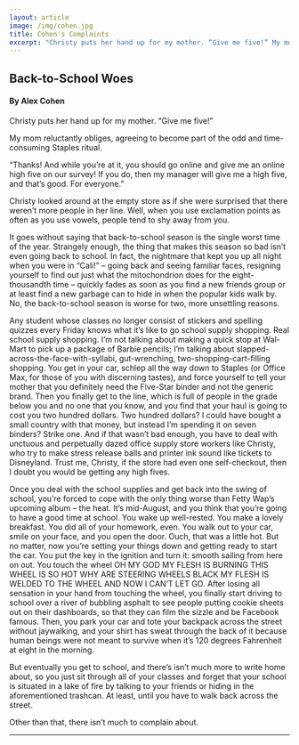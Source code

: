 ```yaml
---
layout: article
image: /img/cohen.jpg
title: Cohen's Complaints
excerpt: "Christy puts her hand up for my mother. “Give me five!” My mom reluctantly obliges, agreeing to become part of the odd and time-consuming Staples ritual."
---
```


<h2>Back-to-School Woes</h2>
<h4>By Alex Cohen</h4>

Christy puts her hand up for my mother. “Give me five!” 

My mom reluctantly obliges, agreeing to become part of the odd and time-consuming Staples ritual. 

“Thanks! And while you’re at it, you should go online and give me an online high five on our survey! If you do, then my manager will give me a high five, and that’s good. For everyone.” 

Christy looked around at the empty store as if she were surprised that there weren’t more people in her line. Well, when you use exclamation points as often as you use vowels, people tend to shy away from you. 

It goes without saying that back-to-school season is the single worst time of the year. Strangely enough, the thing that makes this season so bad isn’t even going back to school. In fact, the nightmare that kept you up all night when you were in “Cali!” – going back and seeing familiar faces, resigning yourself to find out just what the mitochondrion does for the eight-thousandth time – quickly fades as soon as you find a new friends group or at least find a new garbage can to hide in when the popular kids walk by. No, the back-to-school season is worse for two, more unsettling reasons. 

Any student whose classes no longer consist of stickers and spelling quizzes every Friday knows what it’s like to go school supply shopping. Real school supply shopping. I’m not talking about making a quick stop at Wal-Mart to pick up a package of Barbie pencils; I’m talking about slapped-across-the-face-with-syllabi, gut-wrenching, two-shopping-cart-filling shopping. You get in your car, schlep all the way down to Staples (or Office Max, for those of you with discerning tastes), and force yourself to tell your mother that you definitely need the Five-Star binder and not the generic brand. Then you finally get to the line, which is full of people in the grade below you and no one that you know, and you find that your haul is going to cost you two hundred dollars. Two hundred dollars? I could have bought a small country with that money, but instead I’m spending it on seven binders? Strike one. And if that wasn’t bad enough, you have to deal with unctuous and perpetually dazed office supply store workers like Christy, who try to make stress release balls and printer ink sound like tickets to Disneyland. Trust me, Christy, if the store had even one self-checkout, then I doubt you would be getting any high fives. 

Once you deal with the school supplies and get back into the swing of school, you’re forced to cope with the only thing worse than Fetty Wap’s upcoming album – the heat. It’s mid-August, and you think that you’re going to have a good time at school. You wake up well-rested. You make a lovely breakfast. You did all of your homework, even. You walk out to your car, smile on your face, and you open the door. Ouch, that was a little hot. But no matter, now you’re setting your things down and getting ready to start the car. You put the key in the ignition and turn it: smooth sailing from here on out. You touch the wheel OH MY GOD MY FLESH IS BURNING THIS WHEEL IS SO HOT WHY ARE STEERING WHEELS BLACK MY FLESH IS WELDED TO THE WHEEL AND NOW I CAN’T LET GO. After losing all sensation in your hand from touching the wheel, you finally start driving to school over a river of bubbling asphalt to see people putting cookie sheets out on their dashboards, so that they can film the sizzle and be Facebook famous. Then, you park your car and tote your backpack across the street without jaywalking, and your shirt has sweat through the back of it because human beings were not meant to survive when it’s 120 degrees Fahrenheit at eight in the morning. 

But eventually you get to school, and there’s isn’t much more to write home about, so you just sit through all of your classes and forget that your school is situated in a lake of fire by talking to your friends or hiding in the aforementioned trashcan. At least, until you have to walk back across the street. 

Other than that, there isn’t much to complain about. 

<hr style="border-color:#7D7D7D;height:0.5px;">
